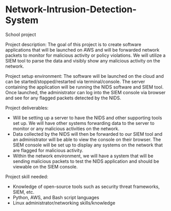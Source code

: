 # Network-Intrusion-Detection-System
School project

Project description: 
The goal of this project is to create software applications that will be launched on AWS and will be 
forwarded network packets to monitor for malicious activity or policy violations. We will utilize a SIEM 
tool to parse the data and visibly show any malicious activity on the network. 

Project setup environment:
The software will be launched on the cloud and can be started/stopped/restarted via terminal/console. 
The server containing the application will be running the NIDS software and SIEM tool. Once launched, 
the administrator can log into the SIEM console via browser and see for any flagged packets detected by the NIDS.


Project deliverables: 
- Will be setting up a server to have the NIDS and other supporting tools set up. We will have other systems 
  forwarding data to the server to monitor or any malicious activities on the network. 
- Data collected by the NIDS will then be forwarded to our SIEM tool and an administrator 
  will be able to view the console on their browser. The SIEM console will be set up to display any systems 
  on the network that are flagged for malicious activity.
- Within the network environment, we will have a system that will be sending malicious packets to test the 
  NIDS application and should be viewable on the SIEM console.
  
Project skill needed: 
- Knowledge of open-source tools such as security threat frameworks, SIEM, etc.
- Python, AWS, and Bash script languages
- Linux administrator/networking skills/knowledge
